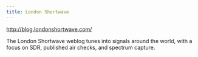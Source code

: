 ```yaml
---
title: London Shortwave
---
```

http://blog.londonshortwave.com/

The London Shortwave weblog tunes into signals around the world,
with a focus on SDR, published air checks, and spectrum capture.
